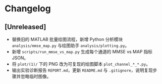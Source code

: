 # Changelog

## [Unreleased]
- 替换旧的 MATLAB 批量绘图流程，新增 Python 分析模块 `analysis/mmse_map.py` 与绘图助手 `analysis/plotting.py`。
- 新增 `scripts/run_mmse_vs_map.py` 生成每个通道的 MMSE vs MAP 指标 JSON。
- 将 `plot/(1)/` 下的 PNG 改为可复现的绘图脚本 `plot_channel_*_*.py`。
- 输出实验诊断报告 `REPORT.md`，更新 `README.md` 与 `.gitignore`，说明复现步骤并忽略临时图像。

